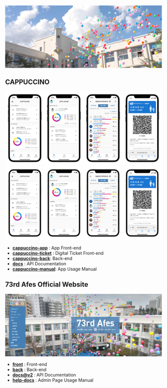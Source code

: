 ![afes-website](/images/hero.jpg)

## CAPPUCCINO

![cappuccino](/images/cappuccino_dark.png#gh-dark-mode-only)
![cappuccino](/images/cappuccino_light.png#gh-light-mode-only)

- **[cappuccino-app](https://github.com/afes-website/cappuccino-app)** : App Front-end
- **[cappuccino-ticket](https://github.com/afes-website/cappuccino-ticket)** : Digital Ticket Front-end
- **[cappuccino-back](https://github.com/afes-website/cappuccino-back)**: Back-end
- **[docs](https://github.com/afes-website/docs)** : API Documentation
- **[cappuccino-manual](https://github.com/afes-website/cappuccino-manual)**: App Usage Manual

## 73rd Afes Official Website

![website](/images/website.jpg)

- **[front](https://github.com/afes-website/front)** : Front-end
- **[back](https://github.com/afes-website/front)** : Back-end
- **[docs@v2](https://github.com/afes-website/docs/tree/v2)** : API Documentation
- **[help-docs](https://github.com/afes-website/help-docs)** : Admin Page Usage Manual
